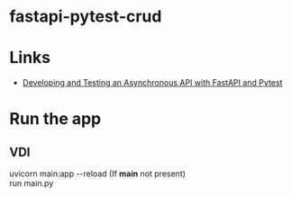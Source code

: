 # fastapi-pytest-crud

# Links
- [Developing and Testing an Asynchronous API with FastAPI and Pytest](https://testdriven.io/blog/fastapi-crud/#additional-validation)


# Run the app
## VDI
uvicorn main:app --reload  (If __main__ not present)
<br>
run main.py